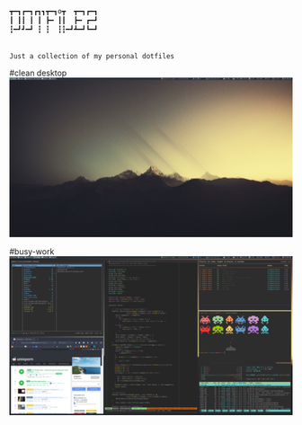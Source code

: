 ```      
┳━┓┏━┓┏┓┓┳━┓o┳  ┳━┓┏━┓
┃ ┃┃ ┃ ┃ ┣━ ┃┃  ┣━ ┏━┛
┇━┛┛━┛ ┇ ┇  ┇┇━┛┻━┛┗━┛


Just a collection of my personal dotfiles
```
#clean desktop
![](https://github.com/notmike/dotfiles/blob/master/preview-pics/Screenshot00.png)

#busy-work
![](https://github.com/notmike/dotfiles/blob/master/preview-pics/Screenshot1.png)

